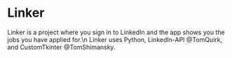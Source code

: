 # Linker
Linker is a project where you sign in to LinkedIn and the app shows you the jobs you have applied for.\n
Linker uses Python, LinkedIn-API @TomQuirk, and CustomTkinter @TomShimansky.
